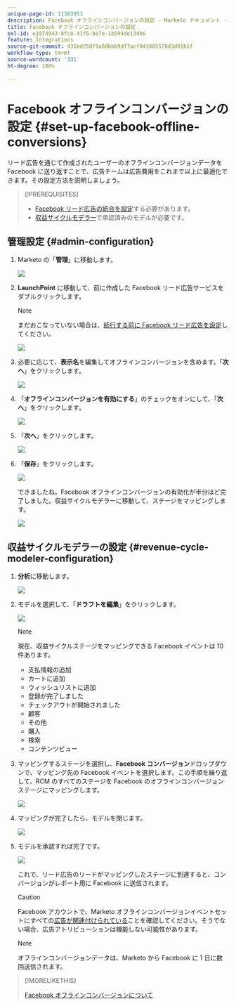```yaml
---
unique-page-id: 11383953
description: Facebook オフラインコンバージョンの設定 - Marketo ドキュメント - 製品ドキュメント
title: Facebook オフラインコンバージョンの設定
exl-id: e1974943-8fc8-41f6-be7e-1b594de13db6
feature: Integrations
source-git-commit: 431bd258f9a68bbb9df7acf043085578d3d91b1f
workflow-type: tm+mt
source-wordcount: '331'
ht-degree: 100%

---
```


# Facebook オフラインコンバージョンの設定 {#set-up-facebook-offline-conversions}

リード広告を通じて作成されたユーザーのオフラインコンバージョンデータを Facebook に送り返すことで、広告チームは広告費用をこれまで以上に最適化できます。その設定方法を説明しましょう。

>[!PREREQUISITES]
>
>* [Facebook リード広告の統合を設定](/help/marketo/product-docs/demand-generation/facebook/set-up-facebook-lead-ads.md)する必要があります。
>* [収益サイクルモデラー](/help/marketo/product-docs/reporting/revenue-cycle-analytics/revenue-cycle-models/understanding-revenue-models.md)で承認済みのモデルが必要です。

## 管理設定 {#admin-configuration}

1. Marketo の「**管理**」に移動します。

   ![](assets/image2016-11-29-13-3a8-3a45.png)

1. **LaunchPoint** に移動して、前に作成した Facebook リード広告サービスをダブルクリックします。

   >[!NOTE]
   >
   >まだおこなっていない場合は、[続行する前に Facebook リード広告を設定](/help/marketo/product-docs/demand-generation/facebook/set-up-facebook-lead-ads.md)してください。

   ![](assets/image2016-11-29-13-3a10-3a43.png)

1. 必要に応じて、**表示名**&#x200B;を編集してオフラインコンバージョンを含めます。「**次へ**」をクリックします。

   ![](assets/image2016-11-29-13-3a12-3a19.png)

1. 「**オフラインコンバージョンを有効にする**」のチェックをオンにして、「**次へ**」をクリックします。

   ![](assets/image2016-11-29-13-3a13-3a32.png)

1. 「**次へ**」をクリックします。

   ![](assets/image2016-11-29-13-3a14-3a17.png)

1. 「**保存**」をクリックします。

   ![](assets/image2016-11-29-13-3a14-3a52.png)

   できましたね。Facebook オフラインコンバージョンの有効化が半分ほど完了しました。収益サイクルモデラーに移動して、ステージをマッピングします。

   ![](assets/image2016-11-29-13-3a16-3a55.png)

## 収益サイクルモデラーの設定 {#revenue-cycle-modeler-configuration}

1. **分析**&#x200B;に移動します。

   ![](assets/image2016-11-29-13-3a29-3a23.png)

1. モデルを選択して、「**ドラフトを編集**」をクリックします。

   ![](assets/image2016-11-29-13-3a31-3a6.png)

   >[!NOTE]
   >
   >現在、収益サイクルステージをマッピングできる Facebook イベントは 10 件あります。
   >
   >* 支払情報の追加
   >* カートに追加
   >* ウィッシュリストに追加
   >* 登録が完了しました
   >* チェックアウトが開始されました
   >* 顧客
   >* その他
   >* 購入
   >* 検索
   >* コンテンツビュー

1. マッピングするステージを選択し、**Facebook コンバージョン**&#x200B;ドロップダウンで、マッピング先の Facebook イベントを選択します。この手順を繰り返して、RCM のすべてのステージを Facebook のオフラインコンバージョンステージにマッピングします。

   ![](assets/1-1.png)

1. マッピングが完了したら、モデルを閉じます。

   ![](assets/2.png)

1. モデルを承認すれば完了です。

   ![](assets/image2016-11-29-15-3a6-3a30.png)

   これで、リード広告のリードがマッピングしたステージに到達すると、コンバージョンがレポート用に Facebook に送信されます。

   >[!CAUTION]
   >
   >Facebook アカウントで、Marketo オフラインコンバージョンイベントセットにすべての[広告が関連付けられている](https://www.facebook.com/business/url/?href=%2Fbusiness%2Fhelp%2Fwww%2F1776828022605281&amp;cmsid&amp;creative=link&amp;creative_detail=advertiser-help-center&amp;create_type&amp;destination_cms_id&amp;orig_http_referrer)ことを確認してください。そうでない場合、広告アトリビューションは機能しない可能性があります。

   >[!NOTE]
   >
   >オフラインコンバージョンデータは、Marketo から Facebook に 1 日に数回送信されます。

>[!MORELIKETHIS]
>
>[Facebook オフラインコンバージョンについて](/help/marketo/product-docs/demand-generation/facebook/understanding-facebook-offline-conversions.md)
